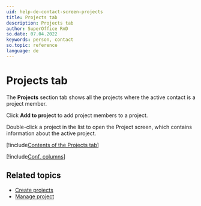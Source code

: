 ```yaml
---
uid: help-de-contact-screen-projects
title: Projects tab
description: Projects tab
author: SuperOffice RnD
so.date: 07.04.2022
keywords: person, contact
so.topic: reference
language: de
---
```


# Projects tab

The **Projects** section tab shows all the projects where the active contact is a project member.

Click **Add to project** to add project members to a project.

Double-click a project in the list to open the Project screen, which contains information about the active project.

[!include[Contents of the Projects tab](../../../learn/includes/projects-tab.md)]

[!include[Conf. columns](../../../learn/includes/tip-configure-columns.md)]

## Related topics

* [Create projects][3]
* [Manage project][2]

<!-- Referenced links -->
[2]: ../../../project/learn/index.md
[3]: ../../../project/learn/create.md

<!-- Referenced images -->

